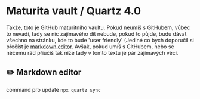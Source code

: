 # Maturita vault / Quartz 4.0
 Takže, toto je GitHub maturitního vaultu. Pokud neumíš s GitHubem, vůbec to nevadí, tady se nic zajímavého dít nebude, pokud to půjde, budu dávat všechno na stránku, kde to bude 'user friendly' (Jediné co bych doporučil si přečíst je [markdown editor](#✏️-markdown-editor). Avšak, pokud umíš s GitHubem, nebo se něčemu rád přiučíš tak níže tady v tomto textu je pár zajímavých věcí.
## ✏️ Markdown editor
 

command pro update `npx quartz sync`
